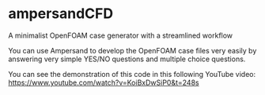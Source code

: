 # ampersandCFD
A minimalist OpenFOAM case generator with a streamlined workflow

You can use Ampersand to develop the OpenFOAM case files very easily by answering very simple YES/NO questions and multiple choice questions.

You can see the demonstration of this code in this following YouTube video: https://www.youtube.com/watch?v=KoiBxDwSiP0&t=248s

